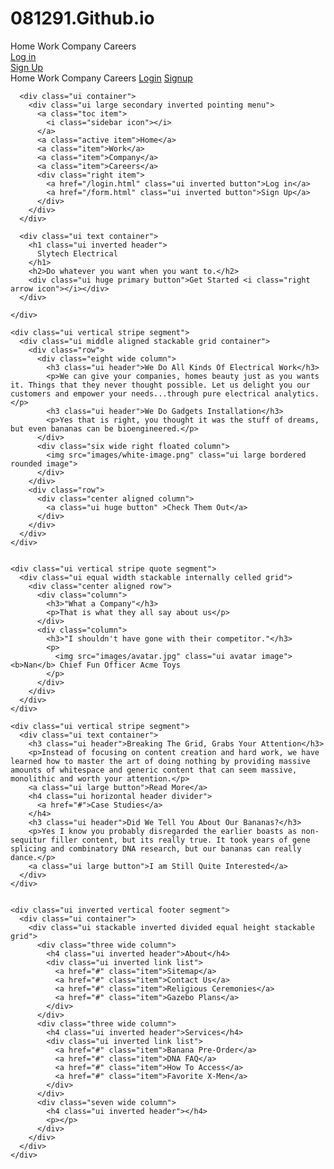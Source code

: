 # 081291.Github.io
<!DOCTYPE html>
<html lang="en">
<head>
  <meta charset="UTF-8">
  <meta http-equiv="X-UA-Compatible" content="IE=Edge">
  <meta name="viewport" content="width=device-width, initial-scale=1">

  <title>Slytech Homepage</title>

  <!-- Semantic UI -->
  
  <link rel="stylesheet" href="res/semantic@2.4.2.css">
  <link rel="stylesheet" href="style.css">
  <script src="res/jquery@3.4.1.js"></script>
  <script src="res/semantic@2.4.2.js"></script>
  <script src="index.js"></script>
</head>

<body>

  <!-- Following Menu -->
  <div class="ui large top fixed hidden menu">
    <div class="ui container">
      <a class="active item">Home</a>
      <a class="item">Work</a>
      <a class="item">Company</a>
      <a class="item">Careers</a>
      <div class="right menu">
        <div class="item">
          <a href="/login.html" class="ui button">Log in</a>
        </div>
        <div class="item">
          <a href="/form.html;" class="ui primary button" >Sign Up</a>
        </div>
      </div>
    </div>
  </div>

  <!-- Sidebar Menu -->
  <div class="ui vertical inverted sidebar menu">
    <a class="active item">Home</a>
    <a class="item">Work</a>
    <a class="item">Company</a>
    <a class="item">Careers</a>
    <a href="/login.html" class="item">Login</a>
    <a href="/form.html" class="item">Signup</a>
  </div>


  <!-- Page Contents -->
  <div class="pusher">
    <div class="ui inverted vertical masthead center aligned segment">

      <div class="ui container">
        <div class="ui large secondary inverted pointing menu">
          <a class="toc item">
            <i class="sidebar icon"></i>
          </a>
          <a class="active item">Home</a>
          <a class="item">Work</a>
          <a class="item">Company</a>
          <a class="item">Careers</a>
          <div class="right item">
            <a href="/login.html" class="ui inverted button">Log in</a>
            <a href="/form.html" class="ui inverted button">Sign Up</a>
          </div>
        </div>
      </div>

      <div class="ui text container">
        <h1 class="ui inverted header">
          Slytech Electrical
        </h1>
        <h2>Do whatever you want when you want to.</h2>
        <div class="ui huge primary button">Get Started <i class="right arrow icon"></i></div>
      </div>

    </div>

    <div class="ui vertical stripe segment">
      <div class="ui middle aligned stackable grid container">
        <div class="row">
          <div class="eight wide column">
            <h3 class="ui header">We Do All Kinds Of Electrical Work</h3>
            <p>We can give your companies, homes beauty just as you wants it. Things that they never thought possible. Let us delight you our customers and empower your needs...through pure electrical analytics.</p>
            <h3 class="ui header">We Do Gadgets Installation</h3>
            <p>Yes that is right, you thought it was the stuff of dreams, but even bananas can be bioengineered.</p>
          </div>
          <div class="six wide right floated column">
            <img src="images/white-image.png" class="ui large bordered rounded image">
          </div>
        </div>
        <div class="row">
          <div class="center aligned column">
            <a class="ui huge button" >Check Them Out</a>
          </div>
        </div>
      </div>
    </div>


    <div class="ui vertical stripe quote segment">
      <div class="ui equal width stackable internally celled grid">
        <div class="center aligned row">
          <div class="column">
            <h3>"What a Company"</h3>
            <p>That is what they all say about us</p>
          </div>
          <div class="column">
            <h3>"I shouldn't have gone with their competitor."</h3>
            <p>
              <img src="images/avatar.jpg" class="ui avatar image"> <b>Nan</b> Chief Fun Officer Acme Toys
            </p>
          </div>
        </div>
      </div>
    </div>

    <div class="ui vertical stripe segment">
      <div class="ui text container">
        <h3 class="ui header">Breaking The Grid, Grabs Your Attention</h3>
        <p>Instead of focusing on content creation and hard work, we have learned how to master the art of doing nothing by providing massive amounts of whitespace and generic content that can seem massive, monolithic and worth your attention.</p>
        <a class="ui large button">Read More</a>
        <h4 class="ui horizontal header divider">
          <a href="#">Case Studies</a>
        </h4>
        <h3 class="ui header">Did We Tell You About Our Bananas?</h3>
        <p>Yes I know you probably disregarded the earlier boasts as non-sequitur filler content, but its really true. It took years of gene splicing and combinatory DNA research, but our bananas can really dance.</p>
        <a class="ui large button">I am Still Quite Interested</a>
      </div>
    </div>


    <div class="ui inverted vertical footer segment">
      <div class="ui container">
        <div class="ui stackable inverted divided equal height stackable grid">
          <div class="three wide column">
            <h4 class="ui inverted header">About</h4>
            <div class="ui inverted link list">
              <a href="#" class="item">Sitemap</a>
              <a href="#" class="item">Contact Us</a>
              <a href="#" class="item">Religious Ceremonies</a>
              <a href="#" class="item">Gazebo Plans</a>
            </div>
          </div>
          <div class="three wide column">
            <h4 class="ui inverted header">Services</h4>
            <div class="ui inverted link list">
              <a href="#" class="item">Banana Pre-Order</a>
              <a href="#" class="item">DNA FAQ</a>
              <a href="#" class="item">How To Access</a>
              <a href="#" class="item">Favorite X-Men</a>
            </div>
          </div>
          <div class="seven wide column">
            <h4 class="ui inverted header"></h4>
            <p></p>
          </div>
        </div>
      </div>
    </div>
  </div>

</body>
</html>

